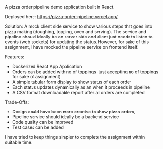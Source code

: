 A pizza order pipeline demo application built in React.

Deployed here: https://pizza-order-pipeline.vercel.app/

Solution:
A mock client side service to show various steps that goes into pizza making (doughing, topping, oven and serving).
The service and pipeline should ideally be on server side and client just needs to listen to events (web sockets) for updating the status.
However, for sake of this assignment, I have mocked the pipeline service on frontend itself.

Features:
  - Dockerized React App Application
  - Orders can be added with no of toppings (just accepting no of toppings for sake of assignment)
  - A simple tabular form display to show status of each order
  - Each status updates dynamically as an when it proceeds in pipeline
  - A CSV format downloadable report after all orders are completed

Trade-Offs:
  - Design could have been more creative to show pizza orders,
  - Pipeline service should ideally be a backend service
  - Code quality can be improved
  - Test cases can be added

I have tried to keep things simpler to complete the assignment within suitable time.

